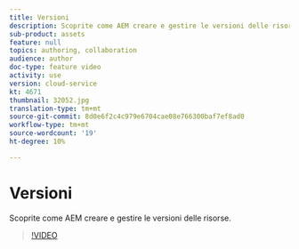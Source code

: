 ```yaml
---
title: Versioni
description: Scoprite come AEM creare e gestire le versioni delle risorse.
sub-product: assets
feature: null
topics: authoring, collaboration
audience: author
doc-type: feature video
activity: use
version: cloud-service
kt: 4671
thumbnail: 32052.jpg
translation-type: tm+mt
source-git-commit: 8d0e6f2c4c979e6704cae08e766300baf7ef8ad0
workflow-type: tm+mt
source-wordcount: '19'
ht-degree: 10%

---
```



# Versioni

Scoprite come AEM creare e gestire le versioni delle risorse.

>[!VIDEO](https://video.tv.adobe.com/v/32052/?quality=12&learn=on&hidetitle=true)
